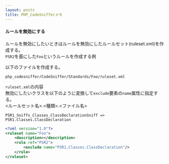 ```yaml
---
layout: posts
title: PHP_CodeSnifferメモ 
---
```

#### ルールを無効にする
ルールを無効にしたいときはルールを無効にしたルールセット(ruleset.xml)を作成する。  
`PSR2`を基にした`Foo`というルールを作成する例  

以下のファイルを作成する。

```
php_codesniffer/CodeSniffer/Standards/Foo/ruleset.xml
```

`ruleset.xml`の内容  
無効にしたいクラスを以下のように変換して`exclude`要素の`name`属性に指定する。  
\<ルールセット名\>.\<種類\>.\<ファイル名\>　　

```
PSR1_Sniffs_Classes_ClassDeclarationSniff => PSR1.Classes.ClassDeclaration
```

```xml
<?xml version="1.0"?>
<ruleset name="Foo">
    <description></description>
    <rule ref="PSR2">
        <exclude name="PSR1.Classes.ClassDeclaration"/>
    </rule>
</ruleset>
```
